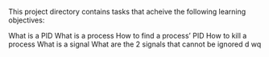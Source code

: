 This project directory contains tasks that acheive the following learning objectives:

What is a PID
What is a process
How to find a process’ PID
How to kill a process
What is a signal
What are the 2 signals that cannot be ignored
d
wq
